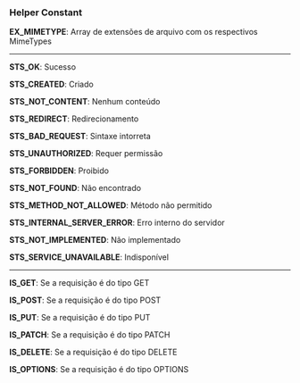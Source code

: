 ### Helper Constant

**EX_MIMETYPE**: Array de extensões de arquivo com os respectivos MimeTypes

---

**STS_OK**: Sucesso

**STS_CREATED**: Criado

**STS_NOT_CONTENT**: Nenhum conteúdo

**STS_REDIRECT**: Redirecionamento

**STS_BAD_REQUEST**: Sintaxe intorreta

**STS_UNAUTHORIZED**: Requer permissão

**STS_FORBIDDEN**: Proibido

**STS_NOT_FOUND**: Não encontrado

**STS_METHOD_NOT_ALLOWED**: Método não permitido

**STS_INTERNAL_SERVER_ERROR**: Erro interno do servidor

**STS_NOT_IMPLEMENTED**: Não implementado

**STS_SERVICE_UNAVAILABLE**: Indisponível

---

**IS_GET**: Se a requisição é do tipo GET

**IS_POST**: Se a requisição é do tipo POST

**IS_PUT**: Se a requisição é do tipo PUT

**IS_PATCH**: Se a requisição é do tipo PATCH

**IS_DELETE**: Se a requisição é do tipo DELETE

**IS_OPTIONS**: Se a requisição é do tipo OPTIONS